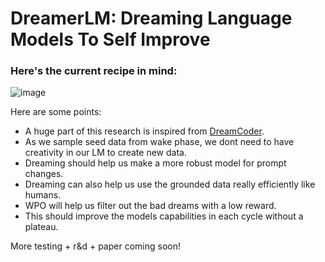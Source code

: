 # DreamerLM: Dreaming Language Models To Self Improve

### Here's the current recipe in mind:
![image](https://github.com/user-attachments/assets/295d86be-b9cc-4532-82ba-ae4cf08dba60)

Here are some points:
 - A huge part of this research is inspired from [DreamCoder](https://arxiv.org/abs/2006.08381).
 - As we sample seed data from wake phase, we dont need to have creativity in our LM to create new data.
 - Dreaming should help us make a more robust model for prompt changes.
 - Dreaming can also help us use the grounded data really efficiently like humans.
 - WPO will help us filter out the bad dreams with a low reward.
 - This should improve the models capabilities in each cycle without a plateau.

More testing + r&d + paper coming soon!
